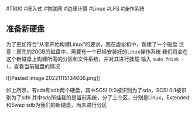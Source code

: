 #T800 #嵌入式 #物联网 #边缘计算 #Linux #LFS #操作系统 
## 准备新硬盘

为了更加符合“从零开始构建Linux”的要求，我在虚拟机中，新建了一个磁盘
注意：原先的20GB的磁盘中，需要有一个已经安装好的Linux操作系统
我们将会在这个新磁盘上构建所需的分区和文件系统，并对其进行挂载
输入 `sudo fdisk -l`，查看当前磁盘的情况

![[Pasted image 20221115134606.png]]

如上所示，有sda和sdb两个硬盘，其中SCSI 0:0被识别为了sda，SCSI 0:1被识别为了sdb
其中sda所挂载的是当前系统，分了三个区，分别是Linux，Extended和Swap
sdb为我们的新硬盘，尚未进行分区
